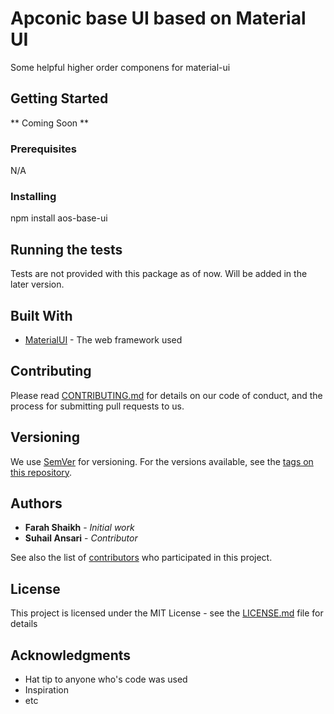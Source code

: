 # Apconic base UI based on Material UI

Some helpful higher order componens for material-ui
## Getting Started

** Coming Soon **

### Prerequisites

N/A

### Installing

npm install aos-base-ui

## Running the tests

Tests are not provided with this package as of now. Will be added in the later version.

## Built With

* [MaterialUI](https://github.com/callemall/material-ui) - The web framework used

## Contributing

Please read [CONTRIBUTING.md](https://gist.github.com/PurpleBooth/b24679402957c63ec426) for details on our code of conduct, and the process for submitting pull requests to us.

## Versioning

We use [SemVer](http://semver.org/) for versioning. For the versions available, see the [tags on this repository](https://github.com/your/project/tags). 

## Authors

* **Farah Shaikh** - *Initial work*
* **Suhail Ansari** - *Contributor*

See also the list of [contributors](https://github.com/apconic/aos-base-ui/contributors) who participated in this project.

## License

This project is licensed under the MIT License - see the [LICENSE.md](LICENSE.md) file for details

## Acknowledgments

* Hat tip to anyone who's code was used
* Inspiration
* etc
